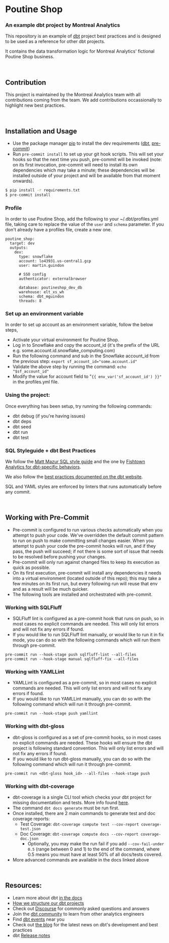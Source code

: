 # Poutine Shop
### An example dbt project by Montreal Analytics

This repository is an example of [dbt](https://www.getdbt.com/) project best practices and is designed to be used as a reference for other dbt projects.

It contains the data transformation logic for Montreal Analytics' fictional Poutine Shop business.

&nbsp;

## Contribution

This project is maintained by the Montreal Analytics team with all contributions coming from the team. We add contributions occassionally to highlight new best practices. 

&nbsp;

## Installation and Usage

- Use the package manager [pip](https://pip.pypa.io/en/stable/) to install the dev requirements ([dbt](https://www.getdbt.com/), [pre-commit](https://pre-commit.com/))
- Run `pre-commit install` to set up your git hook scripts. This will set your hooks so that the next time you push, pre-commit will be invoked (note: on its first invocation, pre-commit will need to install its own dependencies which may take a minute; these dependencies will be installed outside of your project and will be available from that moment onwards).

```bash
$ pip install -r requirements.txt
$ pre-commit install
```
 

### Profile

In order to use Poutine Shop, add the following to your ~/.dbt/profiles.yml file, taking care to replace the value of the `user` and `schema` parameter.
If you don't already have a profiles file, create a new one.

```
poutine_shop:
  target: dev
  outputs:
    dev:
      type: snowflake
      account: lo43931.us-central1.gcp
      user: martin.guindon

      # SSO config
      authenticator: externalbrowser

      database: poutineshop_dev_db
      warehouse: elt_xs_wh
      schema: dbt_mguindon
      threads: 8

```
 

### Set up an environment variable

In order to set up account as an environment variable, follow the below steps,

- Activate your virtual environment for Poutine Shop.
- Log in to Snowflake and copy the account_id (it's the prefix of the URL e.g. some.account.id.snowflake_computing.com)
- Run the following command and sub in the Snowflake account_id from the previous step: `export sf_account_id="some.account.id"`
- Validate the above step by running the command: `echo "$sf_account_id"`
- Modify the value for account field to "`{{ env_var('sf_account_id') }}"` in the profiles.yml file.
 

### Using the project:

Once everything has been setup, try running the following commands:

- dbt debug (if you're having issues)
- dbt deps
- dbt seed
- dbt run
- dbt test
 

### SQL Styleguide + dbt Best Practices

We follow the [Matt Mazur SQL style guide](https://github.com/mattm/sql-style-guide) and the one by [Fishtown Analytics for dbt-specific behaviors](https://github.com/fishtown-analytics/corp/blob/master/dbt_coding_conventions.md#sql-style-guide).

We also follow the [best practices documented on the dbt website](https://docs.getdbt.com/docs/guides/best-practices/).

SQL and YAML styles are enforced by linters that runs automatically before any commit.
 
&nbsp;

## Working with Pre-Commit
- Pre-commit is configured to run various checks automatically when you attempt to push your code. We've overridden the default commit pattern to run on push to make committing small changes easier. When you attempt to push your code the pre-commit hooks will run, and if they pass, the push will succeed; if not there is some sort of issue that needs to be resolved before pushing your changes.
- Pre-commit will only run against changed files to keep its execution as quick as possible.
- On its first execution, pre-commit will install any dependencies it needs into a virtual environment (located outside of this repo); this may take a few minutes on its first run, but every following run will reuse that env and as a result will be much quicker.
- The following tools are installed and orchestrated with pre-commit.
 

### Working with SQLFluff
- SQLFluff lint is configured as a pre-commit hook that runs on push, so in most cases no explicit commands are needed. This will only list errors and will not fix any errors if found.
- If you would like to run SQLFluff lint manually, or would like to run it in fix mode, you can do so with the following commands which will run them through pre-commit.
```
pre-commit run --hook-stage push sqlfluff-lint --all-files
pre-commit run --hook-stage manual sqlfluff-fix --all-files
```
 

### Working with YAMLLint
- YAMLLint is configured as a pre-commit, so in most cases no explicit commands are needed. This will only list errors and will not fix any errors if found.
- If you would like to run YAMLLint manually, you can do so with the following command which will run it through pre-commit.
```
pre-commit run --hook-stage push yamllint
```
 

### Working with dbt-gloss
- dbt-gloss is configured as a set of pre-commit hooks, so in most cases no explicit commands are needed. These hooks will ensure the dbt project is following standard convention. This will only list errors and will not fix any errors if found.
- If you would like to run dbt-gloss manually, you can do so with the following command which will run it through pre-commit.
```
pre-commit run <dbt-gloss hook_id> --all-files --hook-stage push
```
 

### Working with dbt-coverage
- dbt-coverage is a single CLI tool which checks your dbt project for missing documentation and tests. More info found [here](https://github.com/slidoapp/dbt-coverage).
- The command `dbt docs generate` must be run first.
- Once installed, there are 2 main commands to generate test and doc coverage reports:
  - Test Coverage: `dbt-coverage compute test --cov-report coverage-test.json`
  - Doc Coverage: `dbt-coverage compute docs --cov-report coverage-doc.json`
    - Optionally, you may make the run fail if you add `--cov-fail-under 0.5` (range between 0 and 1) to the end of the command, where 0.5 means you must have at least 50% of all docs/tests covered.
- More advanced commands are available in the docs linked above
 
&nbsp;

## Resources:
- Learn more about dbt [in the docs](https://docs.getdbt.com/docs/introduction)
- [How we structure our dbt projects](https://discourse.getdbt.com/t/how-we-structure-our-dbt-projects/355)
- Check out [Discourse](https://discourse.getdbt.com/) for commonly asked questions and answers
- Join the [dbt community](http://community.getbdt.com/) to learn from other analytics engineers
- Find [dbt events](https://events.getdbt.com) near you
- Check out [the blog](https://blog.getdbt.com/) for the latest news on dbt's development and best practices
- dbt [Release notes](https://github.com/fishtown-analytics/dbt/releases)
